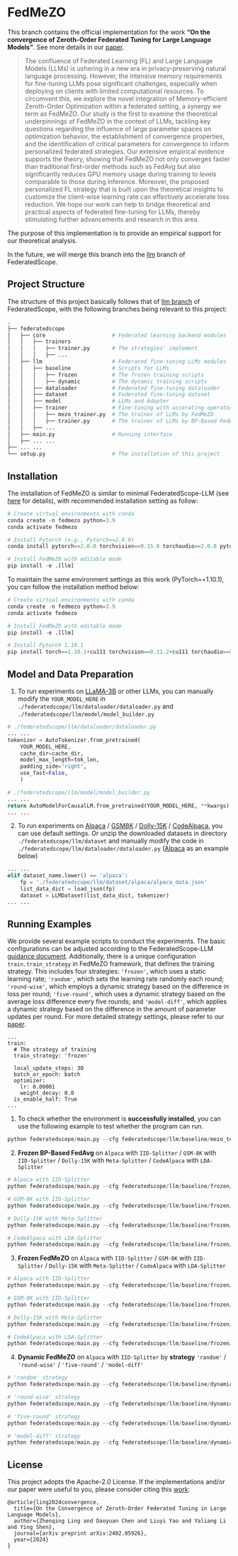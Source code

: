 # FedMeZO
This branch contains the official implementation for the work **“On the convergence of Zeroth-Order Federated Tuning for Large Language Models”**. See more details in our [paper](https://arxiv.org/abs/2402.05926).

> The confluence of Federated Learning (FL) and Large Language Models (LLMs) is ushering in a new era in privacy-preserving natural language processing. However, the intensive memory requirements for fine-tuning LLMs pose significant challenges, especially when deploying on clients with limited computational resources. To circumvent this, we explore the novel integration of Memory-efficient Zeroth-Order Optimization within a federated setting, a synergy we term as FedMeZO. Our study is the first to examine the theoretical underpinnings of FedMeZO in the context of LLMs, tackling key questions regarding the influence of large parameter spaces on optimization behavior, the establishment of convergence properties, and the identification of critical parameters for convergence to inform personalized federated strategies. Our extensive empirical evidence supports the theory, showing that FedMeZO not only converges faster than traditional first-order methods such as FedAvg but also significantly reduces GPU memory usage during training to levels comparable to those during inference. Moreover, the proposed personalized FL strategy that is built upon the theoretical insights to customize the client-wise learning rate can effectively accelerate loss reduction. We hope our work can help to bridge theoretical and practical aspects of federated fine-tuning for LLMs, thereby stimulating further advancements and research in this area.

The purpose of this implementation is to provide an empirical support for our theoretical analysis.

In the future, we will merge this branch into the [llm](https://github.com/alibaba/FederatedScope/tree/llm) branch of FederatedScope.

## Project Structure

The structure of this project basically follows that of [llm branch](https://github.com/alibaba/FederatedScope/tree/llm/federatedscope/llm) of FederatedScope, with the following branches being relevant to this project:

```python
.
├── federatedscope
│   ├── core                     # Federated learning backend modules
│   │   ├── trainers            
│   │   │   ├── trainer.py       # The strategies' implement
│   │   │   ├── ...                          
│   ├── llm                      # Federated fine-tuning LLMs modules 
│   │   ├── baseline             # Scripts for LLMs
│   │   │   ├── frozen           # The frozen training scripts
│   │   │   ├── dynamic          # The dynamic training scripts
│   │   ├── dataloader           # Federated fine-tuning dataloader
│   │   ├── dataset              # Federated fine-tuning dataset
│   │   ├── model                # LLMs and Adapter
│   │   ├── trainer              # Fine-tuning with accerating operators
│   │   │   ├── mezo_trainer.py  # The trainer of LLMs by FedMeZO
│   │   │   ├── trainer.py       # The trainer of LLMs by BP-Based FedAvg
│   │   ├── ...
│   ├── main.py                  # Running interface
│   ├── ... ...          
├── ... ...                      
└── setup.py                     # The installation of this project
```

## Installation

The installation of FedMeZO is similar to minimal FederatedScope-LLM (see [here](https://github.com/alibaba/FederatedScope/tree/llm) for details), with recommended installation setting as follow:
```python
# Create virtual environments with conda
conda create -n fedmezo python=3.9
conda activate fedmezo

# Install Pytorch (e.g., Pytorch==2.0.0)
conda install pytorch==2.0.0 torchvision==0.15.0 torchaudio==2.0.0 pytorch-cuda=11.7 -c pytorch -c nvidia

# Install FedMeZO with editable mode
pip install -e .[llm]
```

To maintain the same environment settings as this work (PyTorch==1.10.1), you can follow the installation method below:
```python
# Create virtual environments with conda
conda create -n fedmezo python=3.9
conda activate fedmezo

# Install FedMeZO with editable mode
pip install -e .[llm]

# Install Pytorch 1.10.1
pip install torch==1.10.1+cu111 torchvision==0.11.2+cu111 torchaudio==0.10.1 -f https://download.pytorch.org/whl/cu111/torch_stable.html
```


## Model and Data Preparation

1. To run experiments on [LLaMA-3B](https://huggingface.co/openlm-research/open_llama_3b_v2) or other LLMs, you can manually modify the `YOUR_MODEL_HERE` in `./federatedscope/llm/dataloader/dataloader.py` and `./federatedscope/llm/model/model_builder.py`

```python
# ./federatedscope/llm/dataloader/dataloader.py
... ...
tokenizer = AutoTokenizer.from_pretrained(
    YOUR_MODEL_HERE,
    cache_dir=cache_dir,
    model_max_length=tok_len,
    padding_side="right",
    use_fast=False,
    )

# ./federatedscope/llm/model/model_builder.py
... ...
return AutoModelForCausalLM.from_pretrained(YOUR_MODEL_HERE, **kwargs)
... ...
```

2. To run experiments on [Alpaca](https://github.com/bacoco/stanford_alpaca) / [GSM8K](https://github.com/openai/grade-school-math) / [Dolly-15K](https://github.com/databrickslabs/dolly) / [CodeAlpaca](https://github.com/sahil280114/codealpaca), you can use default settings. Or unzip the downloaded datasets in directory `./federatedscope/llm/dataset` and manually modify the code in `./federatedscope/llm/dataloader/dataloader.py` ([Alpaca](https://github.com/bacoco/stanford_alpaca) as an example below)

```python
... ...
elif dataset_name.lower() == 'alpaca':
    fp = './federatedscope/llm/dataset/alpaca/alpaca_data.json'
    list_data_dict = load_json(fp)
    dataset = LLMDataset(list_data_dict, tokenizer)
... ...
```

## Running Examples

We provide several example scripts to conduct the experiments. The basic configurations can be adjusted according to the FederatedScope-LLM [guidance document](https://federatedscope.io/docs/llm/). Additionally, there is a unique configuration `train.train_strategy` in FedMeZO framework, that defines the training strategy. This includes four strategies: `'frozen'`, which uses a static learning rate; `'random'`, which sets the learning rate randomly each round; `'round-wise'`, which employs a dynamic strategy based on the difference in loss per round; `'five-round'`, which uses a dynamic strategy based on the average loss difference every five rounds; and `'model-diff'`, which applies a dynamic strategy based on the difference in the amount of parameter updates per round. For more detailed strategy settings, please refer to our [paper](https://arxiv.org/abs/2402.05926).
```
...
train:
  # The strategy of training
  train_strategy: 'frozen'

  local_update_steps: 30
  batch_or_epoch: batch
  optimizer:
    lr: 0.00001
    weight_decay: 0.0
  is_enable_half: True
...
```

1. To check whether the environment is **successfully installed**, you can use the following example to test whether the program can run.
```python
python federatedscope/main.py --cfg federatedscope/llm/baseline/mezo_testcase.yaml
```

2. **Frozen BP-Based FedAvg** on `Alpaca` with `IID-Splitter` / `GSM-8K` with `IID-Splitter` / `Dolly-15K` with `Meta-Splitter` / `CodeAlpaca` with `LDA-Splitter`
```python
# Alpaca with IID-Splitter
python federatedscope/main.py --cfg federatedscope/llm/baseline/frozen/alpaca/alpaca_bpbased_iid.yaml

# GSM-8K with IID-Splitter
python federatedscope/main.py --cfg federatedscope/llm/baseline/frozen/gsm8k/gsm8k_bpbased_iid.yaml

# Dolly-15K with Meta-Splitter
python federatedscope/main.py --cfg federatedscope/llm/baseline/frozen/dolly/dolly_bpbased_meta.yaml

# CodeAlpaca with LDA-Splitter
python federatedscope/main.py --cfg federatedscope/llm/baseline/frozen/code/code_bpbased_lda.yaml
```
   
3. **Frozen FedMeZO** on `Alpaca` with `IID-Splitter` / `GSM-8K` with `IID-Splitter` / `Dolly-15K` with `Meta-Splitter` / `CodeAlpaca` with `LDA-Splitter`
```python
# Alpaca with IID-Splitter
python federatedscope/main.py --cfg federatedscope/llm/baseline/frozen/alpaca/alpaca_mezo_iid.yaml

# GSM-8K with IID-Splitter
python federatedscope/main.py --cfg federatedscope/llm/baseline/frozen/gsm8k/gsm8k_mezo_iid.yaml

# Dolly-15K with Meta-Splitter
python federatedscope/main.py --cfg federatedscope/llm/baseline/frozen/dolly/dolly_mezo_meta.yaml

# CodeAlpaca with LDA-Splitter
python federatedscope/main.py --cfg federatedscope/llm/baseline/frozen/code/code_mezo_lda.yaml
```

4. **Dynamic FedMeZO** on `Alpaca` with `IID-Splitter` by **strategy** `'random'` / `'round-wise'` / `'five-round'` / `'model-diff'`
```python
# 'random' strategy
python federatedscope/main.py --cfg federatedscope/llm/baseline/dynamic/alpaca_random.yaml

# 'round-wise' strategy
python federatedscope/main.py --cfg federatedscope/llm/baseline/dynamic/alpaca_round-wise.yaml

# 'five-round' strategy
python federatedscope/main.py --cfg federatedscope/llm/baseline/dynamic/alpaca_five-round.yaml

# 'model-diff' strategy
python federatedscope/main.py --cfg federatedscope/llm/baseline/dynamic/alpaca_model-diff.yaml
```

## License

This project adopts the Apache-2.0 License. If the implementations and/or our paper were useful to you, please consider citing this [work](https://arxiv.org/abs/2402.05926):
```
@article{ling2024convergence,
  title={On the Convergence of Zeroth-Order Federated Tuning in Large Language Models},
  author={Zhenqing Ling and Daoyuan Chen and Liuyi Yao and Yaliang Li and Ying Shen},
  journal={arXiv preprint arXiv:2402.05926},
  year={2024}
}
```
